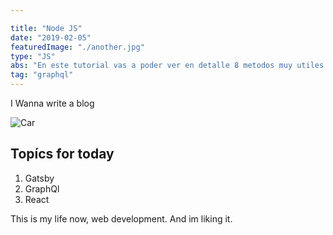 ```yaml
---

title: "Node JS"
date: "2019-02-05"
featuredImage: "./another.jpg"
type: "JS"
abs: "En este tutorial vas a poder ver en detalle 8 metodos muy utiles para arrays, Filter, map, some, includes, every, forEach, reduce, find. Esta es la primera parte, en la segunda parte cubriremos más metodos aplicables a Arrays, que resultan utiles en muchos casos diversos"
tag: "graphql"
---
```


I Wanna write a blog

![Car](../another.jpg)

## Topícs for today

1. Gatsby
2. GraphQl
3. React

This is my life now, web development. And im liking it.